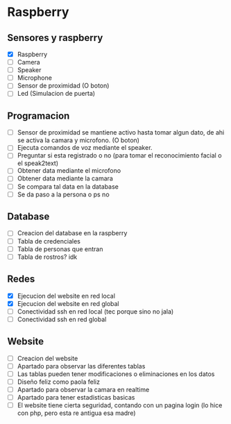 # Raspberry

## Sensores y raspberry
- [x] Raspberry
- [ ] Camera
- [ ] Speaker
- [ ] Microphone
- [ ] Sensor de proximidad (O boton)
- [ ] Led (Simulacion de puerta)

## Programacion
- [ ] Sensor de proximidad se mantiene activo hasta tomar algun dato, de ahi se activa la camara y microfono. (O boton)
- [ ] Ejecuta comandos de voz mediante el speaker.
- [ ] Preguntar si esta registrado o no (para tomar el reconocimiento facial o el speak2text)
- [ ] Obtener data mediante el microfono
- [ ] Obtener data mediante la camara
- [ ] Se compara tal data en la database
- [ ] Se da paso a la persona o ps no

## Database
- [ ] Creacion del database en la raspberry
- [ ] Tabla de credenciales
- [ ] Tabla de personas que entran
- [ ] Tabla de rostros? idk

## Redes
- [x] Ejecucion del website en red local
- [x] Ejecucion del website en red global
- [ ] Conectividad ssh en red local (tec porque sino no jala)
- [ ] Conectividad ssh en red global

## Website
- [ ] Creacion del website
- [ ] Apartado para observar las diferentes tablas
- [ ] Las tablas pueden tener modificaciones o eliminaciones en los datos
- [ ] Diseño feliz como paola feliz
- [ ] Apartado para observar la camara en realtime
- [ ] Apartado para tener estadisticas basicas 
- [ ] El website tiene cierta seguridad, contando con un pagina login (lo hice con php, pero esta re antigua esa madre)
